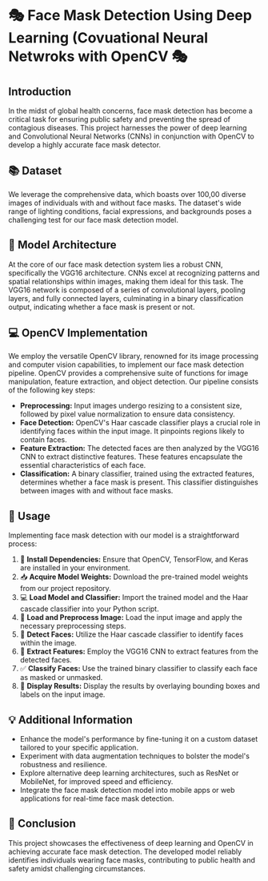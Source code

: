 # 🎭 Face Mask Detection Using Deep Learning (Covuational Neural Netwroks with OpenCV 🎭

## Introduction

In the midst of global health concerns, face mask detection has become a critical task for ensuring public safety and preventing the spread of contagious diseases. This project harnesses the power of deep learning and Convolutional Neural Networks (CNNs) in conjunction with OpenCV to develop a highly accurate face mask detector.

## 📚 Dataset

We leverage the comprehensive data, which boasts over 100,00 diverse images of individuals with and without face masks. The dataset's wide range of lighting conditions, facial expressions, and backgrounds poses a challenging test for our face mask detection model.

## 🧠 Model Architecture

At the core of our face mask detection system lies a robust CNN, specifically the VGG16 architecture. CNNs excel at recognizing patterns and spatial relationships within images, making them ideal for this task. The VGG16 network is composed of a series of convolutional layers, pooling layers, and fully connected layers, culminating in a binary classification output, indicating whether a face mask is present or not.

## 💻 OpenCV Implementation

We employ the versatile OpenCV library, renowned for its image processing and computer vision capabilities, to implement our face mask detection pipeline. OpenCV provides a comprehensive suite of functions for image manipulation, feature extraction, and object detection. Our pipeline consists of the following key steps:

* **Preprocessing:** Input images undergo resizing to a consistent size, followed by pixel value normalization to ensure data consistency.
* **Face Detection:** OpenCV's Haar cascade classifier plays a crucial role in identifying faces within the input image. It pinpoints regions likely to contain faces.
* **Feature Extraction:** The detected faces are then analyzed by the VGG16 CNN to extract distinctive features. These features encapsulate the essential characteristics of each face.
* **Classification:** A binary classifier, trained using the extracted features, determines whether a face mask is present. This classifier distinguishes between images with and without face masks.

## 🏃 Usage

Implementing face mask detection with our model is a straightforward process:

1. 💾 **Install Dependencies:** Ensure that OpenCV, TensorFlow, and Keras are installed in your environment.
2. 📥 **Acquire Model Weights:** Download the pre-trained model weights from our project repository.
3. 💻 **Load Model and Classifier:** Import the trained model and the Haar cascade classifier into your Python script.
4. 📸 **Load and Preprocess Image:** Load the input image and apply the necessary preprocessing steps.
5. 👀 **Detect Faces:** Utilize the Haar cascade classifier to identify faces within the image.
6. 🔎 **Extract Features:** Employ the VGG16 CNN to extract features from the detected faces.
7. ✅ **Classify Faces:** Use the trained binary classifier to classify each face as masked or unmasked.
8. 🎨 **Display Results:** Display the results by overlaying bounding boxes and labels on the input image.

## 💡 Additional Information

* Enhance the model's performance by fine-tuning it on a custom dataset tailored to your specific application.
* Experiment with data augmentation techniques to bolster the model's robustness and resilience.
* Explore alternative deep learning architectures, such as ResNet or MobileNet, for improved speed and efficiency.
* Integrate the face mask detection model into mobile apps or web applications for real-time face mask detection.

## 🏁 Conclusion

This project showcases the effectiveness of deep learning and OpenCV in achieving accurate face mask detection. The developed model reliably identifies individuals wearing face masks, contributing to public health and safety amidst challenging circumstances.
